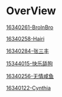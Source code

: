 # OverView

[16340261-BroInBro]()

[16340258-Hairi ]()

[16340284-张三丰]()

[15344015-快乐舔狗]()

[16340256-无情咸鱼]()

[16340122-Cynthia]()
